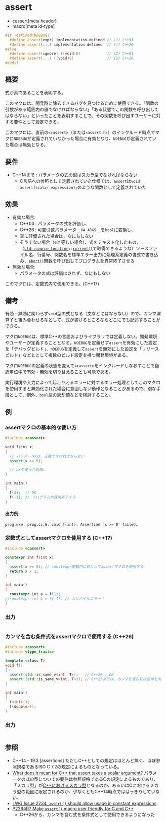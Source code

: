 # assert
* cassert[meta header]
* macro[meta id-type]

```cpp
#if !defined(NDEBUG)
  #define assert(expr) implementation-defined // (1) C++03
  #define assert(...) implementation-defined  // (1) C++26
#else
  #define assert(ignore) ((void)0)            // (2) C++03
  #define assert(...) ((void)0)               // (2) C++26
#endif
```

## 概要
式が真であることを表明する。

このマクロは、開発時に除去できるバグを見つけるために使用できる。「関数の引数がある範囲内の値でなければならない」「ある状態でこの関数を呼び出してはならない」といったことを表明することで、その関数を呼び出すユーザーに対する要件として設定できる。

このマクロは、直前の`<cassert>`（または`<assert.h>`）のインクルード時点でマクロ`NDEBUG`が定義されていなかった場合に有効となり、`NDEBUG`が定義されていた場合は無効となる。


## 要件
- C++14まで : パラメータの式の型はスカラ型でなければならない
    - C言語への参照として定義されていた仕様では、`assert`は`void assert(scalar expression);`のような関数として定義されていた


## 効果
- 有効な場合:
    - C++03 : パラメータの式を評価し、
    - C++26 : 可変引数パラメータ`__VA_ARGS__`を`bool`に変換し、
    - 真に評価された場合は、なにもしない
    - そうでない場合（`0`と等しい場合）、式をテキスト化したもの、（[`std::source_location`](/reference/source_location/source_location.md)`::`[`current()`](/reference/source_location/source_location/current.md)で取得できるような）ソースファイル名、行番号、関数名を標準エラー出力に処理系定義の書式で書き込み、[`abort()`](/reference/cstdlib/abort.md)関数を呼び出してプログラムを異常終了させる
- 無効な場合:
    - パラメータの式は評価はされず、なにもしない

このマクロは、定数式内で使用できる。(C++17)


## 備考
有効・無効に関わらず`void`型の式となる（文などにはならない）ので、カンマ演算子と組み合わせるなどして、式が書けるところならどこにでも記述することができる。

マクロ`NDEBUG`は、標準C++の言語およびライブラリでは定義しない。開発環境やユーザーが定義することとなる。`NDEBUG`を定義せず`assert`を有効にした設定を「デバッグビルド」、`NDEBUG`を定義して`assert`を無効にした設定を「リリースビルド」などととして複数のビルド設定を持つ開発環境がある。

マクロ`NDEBUG`の定義の状態を変えて`<cassert>`をインクルードしなおすことで翻訳単位中で有効・無効を切り替えることも可能である。

実行環境や入力によって起こりえるエラーに対するエラー処理としてこのマクロを使用すると無効化された場合に意図しない動作となることがあるので、別な手段として、例外、`bool`型の返却値などを検討すること。


## 例
### assertマクロの基本的な使い方
```cpp example
#include <cassert>

void f(int x)
{
  // パラメータxは、正数でなければならない
  assert(x >= 0);

  // …xを使った処理…
}

int main()
{
  f(3);  // OK
  f(-1); // プログラムが異常終了する
}
```


#### 出力例
```
prog.exe: prog.cc:6: void f(int): Assertion `x >= 0' failed.
```


### 定数式としてassertマクロを使用する (C++17)
```cpp example
#include <cassert>

constexpr int f(int x)
{
  assert(x >= 0); // constexpr関数内に式としてassertマクロを使用する
  return x + 1;
}

int main()
{
  constexpr int a = f(1);
//constexpr int b = f(-1); // コンパイルエラー！
}
```

### 出力
```
```

### カンマを含む条件式をassertマクロで使用する (C++26)
```cpp example
#include <cassert>
#include <type_traits>

template <class T>
void f()
{
  assert(std::is_same_v<int, T>);   // C++26 : OK
  assert((std::is_same_v<int, T>)); // C++23までは、カンマを含む式は全体を丸カッコで囲む必要がある
}

int main()
{
  f<int>();
  f<double>();
}
```

### 出力
```
```


## 参照
- C++14 - 19.3 [assertions]
  ただしC++としての規定はほとんど無く、ほぼ参照規格であるISO C 7.2の規定によるものとなっている。
- [What does it mean for C++ that assert takes a scalar argument?](https://groups.google.com/a/isocpp.org/d/topic/std-discussion/6EHDRo1A2EE/discussion)
  パラメータの式の型についての要件は参照規格であるCの規定によるものであり、「スカラ型」が[C++におけるスカラ型](/reference/type_traits/is_scalar.md)となるのか、あるいはCにおけるスカラ型の範囲に限定されるのか、少なくともC++14時点でははっきりしていない。
- [LWG Issue 2234. `assert()` should allow usage in constant expressions](http://wg21.cmeerw.net/lwg/issue2234)
- [P2264R7 Make `assert()` macro user friendly for C and C++](https://open-std.org/jtc1/sc22/wg21/docs/papers/2023/p2264r7.html)
    - C++26から、カンマを含む式を条件式として使用できるようになった
